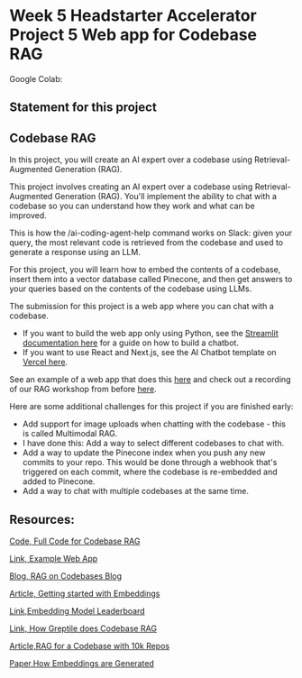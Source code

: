 # Week 5 Headstarter Accelerator Project 5 Web app for Codebase RAG
Google Colab: 
 

## Statement for this project
## Codebase RAG 

In this project, you will create an AI expert over a codebase using 
Retrieval-Augmented Generation (RAG).

This project involves creating an AI expert over a codebase using 
Retrieval-Augmented Generation (RAG). You'll implement the ability to chat 
with a codebase so you can understand how they work and what can be improved.

This is how the /ai-coding-agent-help command works on Slack: given your query, 
the most relevant code is retrieved from the codebase and used to generate a response 
using an LLM.

For this project, you will learn how to embed the contents of a codebase, 
insert them into a vector database called Pinecone, and then get answers 
to your queries based on the contents of the codebase using LLMs.

The submission for this project is a web app where you can chat with a codebase.

- If you want to build the web app only using Python, see the [Streamlit documentation 
here](https://docs.streamlit.io/develop/tutorials/llms/build-conversational-apps) for a guide on how to build a chatbot.
- If you want to use React and Next.js, see the AI Chatbot template 
on [Vercel here](https://vercel.com/templates/next.js/nextjs-ai-chatbot).

See an example of a web app that does this [here](https://sage.storia.ai/auth) and check out a recording of our 
RAG workshop from before [here](https://app.headstarter.co/content/accelerator/recordings/rag-workshop).

Here are some additional challenges for this project if you are finished early:

- Add support for image uploads when chatting with the codebase - this is called Multimodal RAG.
- I have done this: Add a way to select different codebases to chat with. 
- Add a way to update the Pinecone index when you push any new commits to your repo. This would be done through a webhook that's triggered on each commit, where the codebase is re-embedded and added to Pinecone.
- Add a way to chat with multiple codebases at the same time.

## Resources:

[Code, Full Code for Codebase RAG](https://colab.research.google.com/github/team-headstart/CodebaseRAG/blob/main/Codebase_RAG_Completed.ipynb)

[Link, Example Web App](https://sage.storia.ai/auth)

[Blog, RAG on Codebases Blog](https://blog.lancedb.com/rag-codebase-1/)

[Article, Getting started with Embeddings](https://huggingface.co/blog/getting-started-with-embeddings)

[Link,Embedding Model Leaderboard](https://huggingface.co/spaces/mteb/leaderboard)

[Link, How Greptile does Codebase RAG](https://news.ycombinator.com/item?id=39604961)

[Article,RAG for a Codebase with 10k Repos](https://www.qodo.ai/blog/rag-for-large-scale-code-repos/)

[Paper,How Embeddings are Generated](https://arxiv.org/abs/1301.3781)














